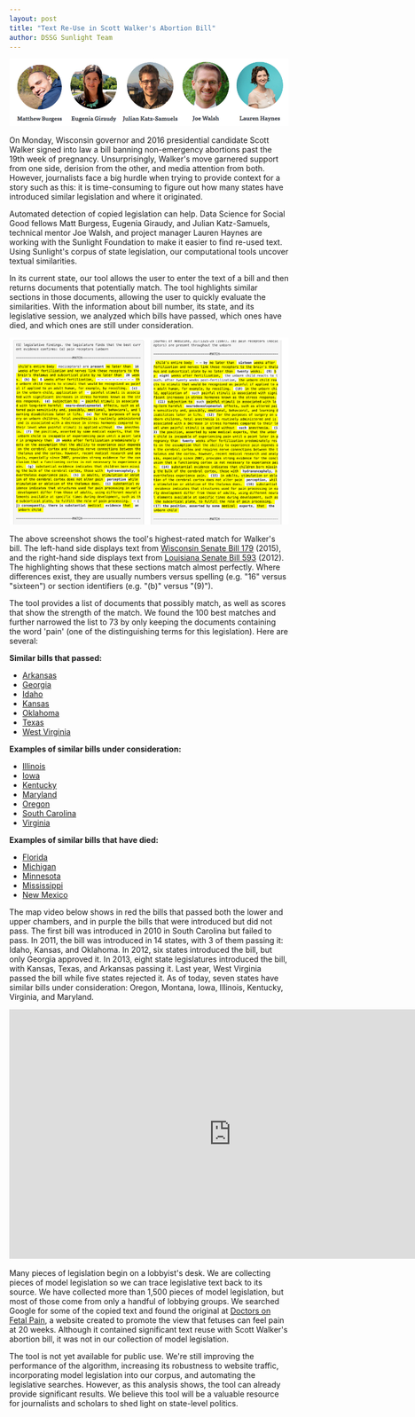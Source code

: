 ```yaml
---
layout: post
title: "Text Re-Use in Scott Walker's Abortion Bill"
author: DSSG Sunlight Team
---
```


<img src="/img/posts/sunlight15-team.png">

On Monday, Wisconsin governor and 2016 presidential candidate Scott Walker signed into law a bill banning non-emergency abortions past the 19th week of pregnancy. Unsurprisingly, Walker's move garnered support from one side, derision from the other, and media attention from both. However, journalists face a big hurdle when trying to provide context for a story such as this: it is time-consuming to figure out how many states have introduced similar legislation and where it originated. 

Automated detection of copied legislation can help. Data Science for Social Good fellows Matt Burgess, Eugenia Giraudy, and Julian Katz-Samuels, technical mentor Joe Walsh, and project manager Lauren Haynes are working with the Sunlight Foundation to make it easier to find re-used text. Using Sunlight's corpus of state legislation, our computational tools uncover textual similarities. 

In its current state, our tool allows the user to enter the text of a bill and then returns documents that potentially match. The tool highlights similar sections in those documents, allowing the user to quickly evaluate the similarities. With the information about bill number, its state, and its legislative session, we analyzed which bills have passed, which ones have died, and which ones are still under consideration.

<img src="/img/posts/sunlight-reuse.png">

The above screenshot shows the tool's highest-rated match for Walker's bill. The left-hand side displays text from [Wisconsin Senate Bill 179](http://docs.legis.wisconsin.gov/2015/proposals/sb179) (2015), and the right-hand side displays text from [Louisiana Senate Bill 593](https://legiscan.com/LA/text/SB593/2012) (2012). The highlighting shows that these sections match almost perfectly. Where differences exist, they are usually numbers versus spelling (e.g. "16" versus "sixteen") or section identifiers (e.g. "(b)" versus "(9)"). 
 
The tool provides a list of documents that possibly match, as well as scores that show the strength of the match. We found the 100 best matches and further narrowed the list to 73 by only keeping the documents containing the word 'pain' (one of the distinguishing terms for this legislation). Here are several:

**Similar bills that passed:**
<ul>
	<li><a href="ftp://www.arkleg.state.ar.us/Bills/2013/Public/HB1037.pdf">Arkansas</a></li>
	<li><a href="http://www.legis.ga.gov/Legislation/en-US/display/20112012/HB/954">Georgia</a></li>
	<li><a href="http://legislature.idaho.gov/legislation/2011/S1165.pdf">Idaho</a></li>
	<li><a href="http://www.kslegislature.org/li_2012/b2011_12/measures/documents/hb2218_00_0000.pdf">Kansas</a></li>
	<li><a href="http://openstates.org/ok/bills/2011-2012/HB1888/">Oklahoma</a></li>
	<li><a href="ftp://ftp.legis.state.tx.us/bills/832/billtext/html/house_bills/HB00001_HB00099/HB00002H.htm">Texas</a></li>
	<li><a href="http://www.legis.state.wv.us/Bill_Status/bills_text.cfm?billdoc=hb2568%20intr.htm&yr=2015&sesstype=RS&i=2568">West Virginia</a></li>
</ul>

**Examples of similar bills under consideration:**
<ul>
	<li><a href="http://ilga.gov/legislation/fulltext.asp?DocName=09900HB3561&GA=99&SessionId=88&DocTypeId=HB&LegID=89750&DocNum=3561&GAID=13&Session=&print=true">Illinois</a></li>
	<li><a href="http://coolice.legis.iowa.gov/Legislation/86thGA/Bills/SenateFiles/Introduced/SF91.html">Iowa</a></li>
	<li><a href="http://openstates.org/ky/bills/2015RS/HB393/">Kentucky</a></li>
	<li><a href="http://mgaleg.maryland.gov/2015RS/bills/hb/hb0492f.pdf">Maryland</a></li>
	<li><a href="https://olis.leg.state.or.us/liz/2015R1/Downloads/MeasureDocument/HB2388/Introduced">Oregon</a></li>
	<li><a href="http://www.scstatehouse.gov/sess121_2015-2016/prever/130_20141203.htm">South Carolina</a></li>
	<li><a href="http://lis.virginia.gov/cgi-bin/legp604.exe?151+ful+HB2321">Virginia</a></li>
</ul>

**Examples of similar bills that have died:**
<ul>
	<li><a href="http://flsenate.gov/Session/Bill/2011/1948/BillText/Filed/HTML">Florida</a></li>
	<li><a href="http://www.legislature.mi.gov/documents/2011-2012/billintroduced/House/htm/2012-HIB-5343.htm">Michigan</a></li>
	<li><a href="https://www.revisor.mn.gov/bills/text.php?number=HF936&version=0&session=ls87">Minnesota</a></li>
	<li><a href="http://billstatus.ls.state.ms.us/documents/2014/html/SB/2400-2499/SB2427IN.htm">Mississippi</a></li>
	<li><a href="http://www.nmlegis.gov/Sessions/11%20Regular/bills/senate/SB0222.html">New Mexico</a></li>
</ul>

The map video below shows in red the bills that passed both the lower and upper chambers, and in purple the bills that were introduced but did not pass. The first bill was introduced in 2010 in South Carolina but failed to pass. In 2011, the bill was introduced in 14 states, with 3 of them passing it: Idaho, Kansas, and Oklahoma. In 2012, six states introduced the bill, but only Georgia approved it. In 2013, eight state legislatures introduced the bill, with Kansas, Texas, and Arkansas passing it. Last year, West Virginia passed the bill while five states rejected it. As of today, seven states have similar bills under consideration: Oregon, Montana, Iowa, Illinois, Kentucky, Virginia, and Maryland.

<iframe width="800" height="450" src="https://www.youtube.com/embed/SABKCC747AQ?rel=0" frameborder="0" allowfullscreen></iframe>
<br>

Many pieces of legislation begin on a lobbyist's desk. We are collecting pieces of model legislation so we can trace legislative text back to its source. We have collected more than 1,500 pieces of model legislation, but most of those come from only a handful of lobbying groups. We searched Google for some of the copied text and found the original at [Doctors on Fetal Pain](http://www.doctorsonfetalpain.com/), a website created to promote the view that fetuses can feel pain at 20 weeks. Although it contained significant text reuse with Scott Walker's abortion bill, it was not in our collection of model legislation.

The tool is not yet available for public use. We're still improving the performance of the algorithm, increasing its robustness to website traffic, incorporating model legislation into our corpus, and automating the legislative searches. However, as this analysis shows, the tool can already provide significant results. We believe this tool will be a valuable resource for journalists and scholars to shed light on state-level politics. 






